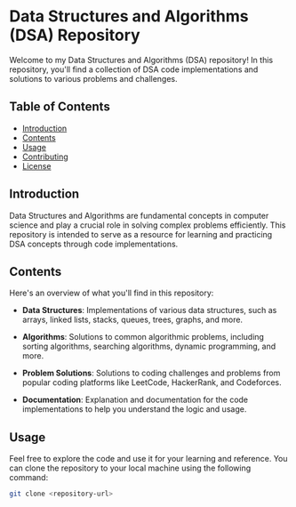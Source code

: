 # Data Structures and Algorithms (DSA) Repository

Welcome to my Data Structures and Algorithms (DSA) repository! In this repository, you'll find a collection of DSA code implementations and solutions to various problems and challenges.

## Table of Contents

- [Introduction](#introduction)
- [Contents](#contents)
- [Usage](#usage)
- [Contributing](#contributing)
- [License](#license)

## Introduction

Data Structures and Algorithms are fundamental concepts in computer science and play a crucial role in solving complex problems efficiently. This repository is intended to serve as a resource for learning and practicing DSA concepts through code implementations.

## Contents

Here's an overview of what you'll find in this repository:

- **Data Structures**: Implementations of various data structures, such as arrays, linked lists, stacks, queues, trees, graphs, and more.

- **Algorithms**: Solutions to common algorithmic problems, including sorting algorithms, searching algorithms, dynamic programming, and more.

- **Problem Solutions**: Solutions to coding challenges and problems from popular coding platforms like LeetCode, HackerRank, and Codeforces.

- **Documentation**: Explanation and documentation for the code implementations to help you understand the logic and usage.

## Usage

Feel free to explore the code and use it for your learning and reference. You can clone the repository to your local machine using the following command:

```bash
git clone <repository-url>
